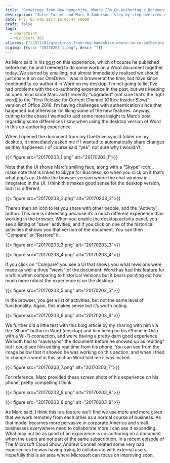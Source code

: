 ```yaml
---
title: 'Greetings from New Hampshire, Where I’m Co-Authoring a Document'
description: "Julie Turner and Marc D Andersons step-by-step overview of the Microsoft 365 document co-authoring experience"
date: Fri, 03 Feb 2017 16:05:47 +0000
draft: false
tags: 
  - SharePoint
  - Microsoft 365
aliases: ["/2017/02/greetings-from-new-hampshire-where-im-co-authoring-a-document/"]
bigimg: [{src: "20170203_1.png", desc: ""}]
---
```


As Marc said in his [post](https://sympmarc.com/2017/02/03/greetings-from-oslo-where-im-co-authoring-a-document/) on this experience, which of course he published before me, he and I needed to do some work on a Word document together today. We started by emailing, but almost immediately realized we should just share it on our OneDrive. I was in browser at the time, but have since continued to co-author it in Word on my desktop. I’m not going to lie, I’ve had problems with the co-authoring experience in the past, but was keeping an open mind since Marc and I recently “upgraded” (not sure that’s the right word) to the “First Release for Current Channel (Office Insider Slow)” version of Office 2016. I’m having challenges with authentication since that happened but otherwise I’m liking some of the new features. Anyway, cutting to the chase I wanted to add some more insight to Marc’s post regarding some differences I saw when using the desktop version of Word in this co-authoring experience.

When I opened the document from my OneDrive sync’d folder on my desktop, it immediately asked me if I wanted to automatically share changes as they happened. I of course said “yes”, not sure why I wouldn’t.

{{< figure src="20170203_1.png" alt="20170203_1">}}

Note that the UI shows Marc’s smiling face, along with a “Skype” icon… make note that is linked to Skype for Business, so when you click on it that’s what pop’s up. Unlike the browser version where the chat window in integrated in the UI. I think this makes good sense for the desktop version, but it is different.

{{< figure src="20170203_2.png" alt="20170203_2">}}

There’s then an icon to let you share with other people, and the “Activity” button. This one is interesting because it’s a much different experience than working in the browser. When you enable the desktop activity panel, you see a listing of “save” activities, and if you click on one of the historical activities it shows you that version of the document. You can then “Compare” or “Restore” it.

{{< figure src="20170203_3.png" alt="20170203_3">}}

{{< figure src="20170203_4.png" alt="20170203_4">}}

If you click on “Compare” you see a UI that shows you what revisions were made as well a three “views” of the document. Word has had this feature for a while when comparing to historical versions but it bears pointing out how much more robust the experience is on the desktop.

{{< figure src="20170203_5.png" alt="20170203_5">}}

In the browser, you get a list of activities, but not the same level of functionality. Again, this makes sense but it’s worth noting.

{{< figure src="20170203_6.png" alt="20170203_6">}}

We further did a little test with this blog article by my sharing with him via the “Share” button in Word (desktop) and him being on his iPhone in Oslo with a Wi-Fi connection, and we’re having a pretty darn good experience. We both had to “save/sync” the document before he showed up as “editing” but I could see him editing real time from his phone. You can see from the image below that it showed he was working on this section, and when I tried to change a word in this section Word told me it was locked.

{{< figure src="20170203_7.png" alt="20170203_7">}}

For reference, Marc provided these screen shots of his experience on his phone, pretty compelling I think.

{{< figure src="20170203_9.png" alt="20170203_9">}}

{{< figure src="20170203_8.png" alt="20170203_8">}}

As Marc said, I think this is a feature we’ll find we use more and more given that we work remotely from each other as a normal course of business. As that model becomes more pervasive in corporate America and small businesses everywhere need to collaborate more I can see it expanding. What may not be as good of an experience is co-authoring on a document when the users are not part of the same subscription. In a recent [episode](https://www.microsoftcloudshow.com/podcast/Episodes/176-2017-predictions-wishes-and-goals) of The Microsoft Cloud Show, Andrew Connell related some very bad experiences he was having trying to collaborate with external users. Hopefully this is an area where Microsoft can focus on improving soon.
